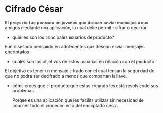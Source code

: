 # Cifrado César


El proyecto fue pensado en jovenes que desean enviar mensajes a sus amigos mediante una aplicación, la cual debe permitir
cifrar o decifrar.

* quiénes son los principales usuarios de producto?

Fue diseñado pensando en adolecentes que desean enviar mensajes encriptados

* cuáles son los objetivos de estos usuarios en relación con el producto

El objetivo es tener un mensaje cifrado con el cual tengan la seguridad de que no podrá ser decifrado a menos que compartan la llave.

* cómo crees que el producto que estás creando les está resolviendo sus
  problemas

  Porque es una aplicación que les facilita utilizar sin necesidad de conocer todo el procedimiento del encriptado cesar.
